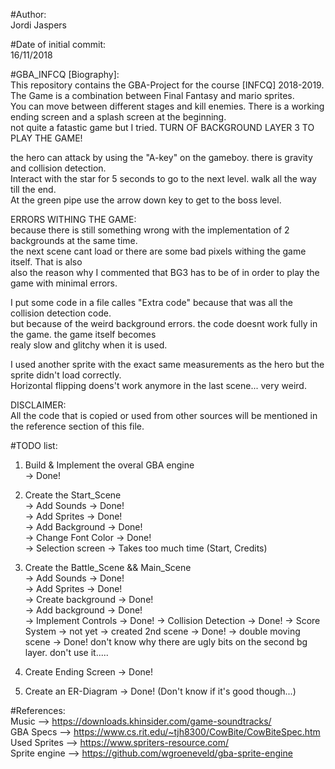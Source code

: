 #Author:  
Jordi Jaspers  
  
#Date of initial commit:  
16/11/2018  
  
#GBA_INFCQ [Biography]:  
This repository contains the GBA-Project for the course [INFCQ] 2018-2019. The Game is a combination between Final Fantasy and mario sprites.  
You can move between different stages and kill enemies. There is a working ending screen and a splash screen at the beginning.  
not quite a fatastic game but I tried. TURN OF BACKGROUND LAYER 3 TO PLAY THE GAME!  
  
the hero can attack by using the "A-key" on the gameboy. there is gravity and collision detection.  
Interact with the star for 5 seconds to go to the next level. walk all the way till the end.   
At the green pipe use the arrow down key to get to the boss level.  

ERRORS WITHING THE GAME:  
because there is still something wrong with the implementation of 2 backgrounds at the same time.  
the next scene cant load or there are some bad pixels withing the game itself. That is also  
also the reason why I commented that BG3 has to be of in order to play the game with minimal errors.

I put some code in a file calles "Extra code" because that was all the collision detection code.  
but because of the weird background errors. the code doesnt work fully in the game. the game itself becomes   
realy slow and glitchy when it is used.

I used another sprite with the exact same measurements as the hero but the sprite didn't load correctly.  
Horizontal flipping doens't work anymore in the last scene... very weird.  
   
DISCLAIMER:  
All the code that is copied or used from other sources will be mentioned in the reference section of this file.  
  
#TODO list:  
1.  Build & Implement the overal GBA engine  
    -> Done!  
2.  Create the Start_Scene <br />
    -> Add Sounds           -> Done!  
    -> Add Sprites          -> Done!  
    -> Add Background       -> Done!  
    -> Change Font Color    -> Done!  
    -> Selection screen     -> Takes too much time (Start, Credits)  
      
3.  Create the Battle_Scene && Main_Scene  
    -> Add Sounds           -> Done!  
    -> Add Sprites          -> Done!  
    -> Create background    -> Done!  
    -> Add background       -> Done!   
    -> Implement Controls   -> Done! 
    -> Collision Detection  -> Done! 
    -> Score System         -> not yet
    -> created 2nd scene    -> Done!
    -> double moving scene  -> Done! don't know why there are ugly bits on the second bg layer. don't use it.....  
      
4.  Create Ending Screen    -> Done! 
  
5.  Create an ER-Diagram    -> Done! (Don't know if it's good though...)
  
  
#References:  
Music           -->     https://downloads.khinsider.com/game-soundtracks/  
GBA Specs       -->     https://www.cs.rit.edu/~tjh8300/CowBite/CowBiteSpec.htm  
Used Sprites    -->     https://www.spriters-resource.com/  
Sprite engine   -->     https://github.com/wgroeneveld/gba-sprite-engine  
    
  
